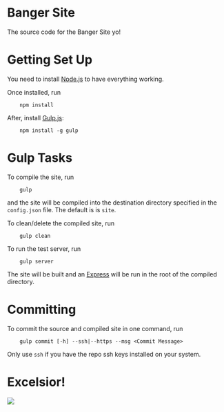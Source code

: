 Banger Site
==========
The source code for the Banger Site yo!

Getting Set Up
==============
You need to install [Node.js](nodejs.org) to have everything working.

Once installed, run
```
    npm install
```

After, install [Gulp.js](http://gulpjs.com/):
```
    npm install -g gulp
```

Gulp Tasks
=========
To compile the site, run
```
    gulp
```
and the site will be compiled into the destination directory specified in the `config.json` file. The default is is `site`.

To clean/delete the compiled site, run
```
    gulp clean
```

To run the test server, run
```
    gulp server
```
The site will be built and an [Express](http://expressjs.com/) will be run in the root of the compiled directory.

Committing
=========
To commit the source and compiled site in one command, run
```
    gulp commit [-h] --ssh|--https --msg <Commit Message>
```

Only use `ssh` if you have the repo ssh keys installed on your system.

Excelsior!
==========
![](http://goo.gl/S6qY2O)
